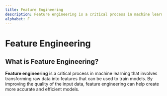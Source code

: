 ```yaml
---
title: Feature Engineering
description: Feature engineering is a critical process in machine learning that involves transforming raw data into features that can be used to train models. By improving the quality of the input data, feature engineering can help create more accurate and efficient models.
alphabet: F
---
```


# Feature Engineering

## What is Feature Engineering?

**Feature engineering** is a critical process in machine learning that involves transforming raw data into features that can be used to train models. By improving the quality of the input data, feature engineering can help create more accurate and efficient models.
